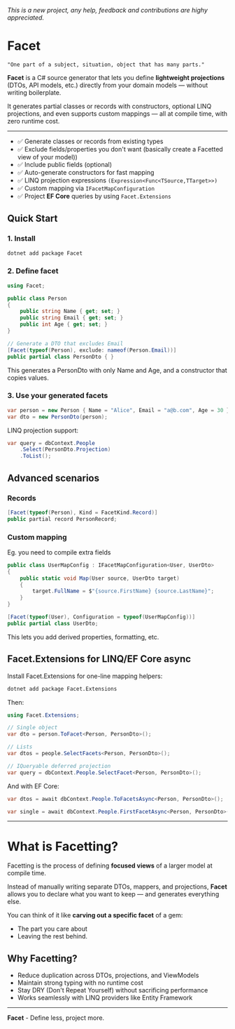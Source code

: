 _This is a new project, any help, feedback and contributions are highy appreciated._

# Facet

```
"One part of a subject, situation, object that has many parts."
```

**Facet** is a C# source generator that lets you define **lightweight projections** (DTOs, API models, etc.) directly from your domain models — without writing boilerplate.

It generates partial classes or records with constructors, optional LINQ projections, and even supports custom mappings — all at compile time, with zero runtime cost.

---

- :white_check_mark: Generate classes or records from existing types
- :white_check_mark: Exclude fields/properties you don't want (basically create a Facetted view of your model))
- :white_check_mark: Include public fields (optional)
- :white_check_mark: Auto-generate constructors for fast mapping
- :white_check_mark: LINQ projection expressions `(Expression<Func<TSource,TTarget>>)`
- :white_check_mark: Custom mapping via `IFacetMapConfiguration`
- :white_check_mark: Project **EF Core** queries by using `Facet.Extensions`

## Quick Start

### 1. Install

```bash
dotnet add package Facet
```

### 2. Define  facet

```csharp
using Facet;

public class Person
{
    public string Name { get; set; }
    public string Email { get; set; }
    public int Age { get; set; }
}

// Generate a DTO that excludes Email
[Facet(typeof(Person), exclude: nameof(Person.Email))]
public partial class PersonDto { }
```

This generates a PersonDto with only Name and Age, and a constructor that copies values.

### 3. Use your generated facets

```csharp
var person = new Person { Name = "Alice", Email = "a@b.com", Age = 30 };
var dto = new PersonDto(person);
```

LINQ projection support:

```csharp
var query = dbContext.People
    .Select(PersonDto.Projection)
    .ToList();
```

## Advanced scenarios

### Records


```csharp
[Facet(typeof(Person), Kind = FacetKind.Record)]
public partial record PersonRecord;
```

### Custom mapping

Eg. you need to compile extra fields

```csharp
public class UserMapConfig : IFacetMapConfiguration<User, UserDto>
{
    public static void Map(User source, UserDto target)
    {
        target.FullName = $"{source.FirstName} {source.LastName}";
    }
}

[Facet(typeof(User), Configuration = typeof(UserMapConfig))]
public partial class UserDto;
```
This lets you add derived properties, formatting, etc.

## Facet.Extensions for LINQ/EF Core async

Install Facet.Extensions for one-line mapping helpers:

```bash
dotnet add package Facet.Extensions
```

Then:

```csharp
using Facet.Extensions;

// Single object
var dto = person.ToFacet<Person, PersonDto>();

// Lists
var dtos = people.SelectFacets<Person, PersonDto>();

// IQueryable deferred projection
var query = dbContext.People.SelectFacet<Person, PersonDto>();
```

And with EF Core:

```csharp
var dtos = await dbContext.People.ToFacetsAsync<Person, PersonDto>();

var single = await dbContext.People.FirstFacetAsync<Person, PersonDto>();
```

---

# What is Facetting?

Facetting is the process of defining **focused views** of a larger model at compile time.

Instead of manually writing separate DTOs, mappers, and projections, **Facet** allows you to declare what you want to keep — and generates everything else.

You can think of it like **carving out a specific facet** of a gem:  

- The part you care about  
- Leaving the rest behind.

## Why Facetting?

- Reduce duplication across DTOs, projections, and ViewModels
- Maintain strong typing with no runtime cost
- Stay DRY (Don't Repeat Yourself) without sacrificing performance
- Works seamlessly with LINQ providers like Entity Framework

---

**Facet** - Define less, project more.
